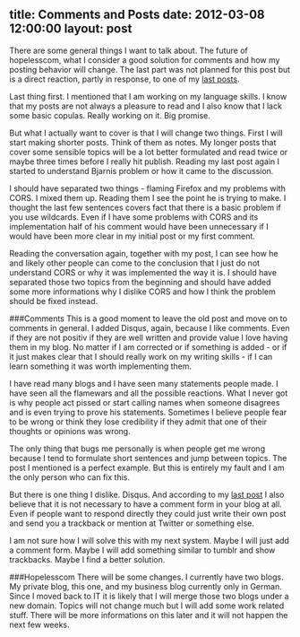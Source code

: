 title: Comments and Posts
date: 2012-03-08 12:00:00
layout: post
---
There are some general things I want to talk about. The future of 
hopelesscom, what I consider a good solution for comments and how my
posting behavior will change. The last part was not planned for this
post but is a direct reaction, partly in response, to one of my
[last posts][1].
<!--MORE-->

Last thing first. I mentioned that I am working on my language skills.
I know that my posts are not always a pleasure to read and I also know
that I lack some basic copulas. Really working on it. Big promise.

But what I actually want to cover is that I will change two things. First
I will start making shorter posts. Think of them as notes. My longer posts
that cover some sensible topics will be a lot better formulated and read
twice or maybe three times before I really hit publish. Reading my last
post again I started to understand Bjarnis problem or how it came to
the discussion.

I should have separated two things - flaming Firefox and my problems with
CORS. I mixed them up. Reading them I see the point he is trying to make.
I thought the last few sentences covers fact that there is a basic problem if
you use wildcards. Even if I have some problems with CORS and its
implementation half of his comment would have been unnecessary if I
would have been more clear in my initial post or my first comment.

Reading the conversation again, together with my post, I can see how
he and likely other people can come to the conclusion that I just do
not understand CORS or why it was implemented the way it is. I should have
separated those two topics from the beginning and should have added some
more informations why I dislike CORS and how I think the problem should
be fixed instead.

###Comments
This is a good moment to leave the old post and move on to comments in
general. I added Disqus, again, because I like comments. Even if they
are not positiv if they are well written and provide value I love
having them in my blog. No matter if I am corrected or if something is
added - or if it just makes clear that I should really work on my writing
skills - if I can learn something it was worth implementing them.

I have read many blogs and I have seen many statements people made. I have
seen all the flamewars and all the possible reactions. What I never got is
why people act pissed or start calling names when someone disagrees and is
even trying to prove his statements. Sometimes I believe people fear to be
wrong or think they lose credibility if they admit that one of their
thoughts or opinions was wrong.

The only thing that bugs me personally is when people get me wrong because
I tend to formulate short sentences and jump between topics. The post I
mentioned is a perfect example. But this is entirely my fault and I am the
only person who can fix this.

But there is one thing I dislike. Disqus. And according to my [last post][2] I
also believe that it is not necessary to have a comment form in your
blog at all. Even if people want to respond directly they could just
write their own post and send you a trackback or mention at Twitter or
something else.

I am not sure how I will solve this with my next system. Maybe I will
just add a comment form. Maybe I will add something similar to tumblr
and show trackbacks. Maybe I find a better solution.

###Hopelesscom
There will be some changes. I currently have two blogs. My private blog,
this one, and my business blog currently only in German. Since I moved
back to IT it is likely that I will merge those two blogs under a new
domain. Topics will not change much but I will add some work related
stuff. There will be more informations on this later and it will not
happen the next few weeks.

[1]: http://www.hopelesscom.de/2012/2/27/firefox_is_the_new_enemy.html
[2]: http://www.hopelesscom.de/2012/3/4/is_hacker_news_the_superior_commenting_system_.html
